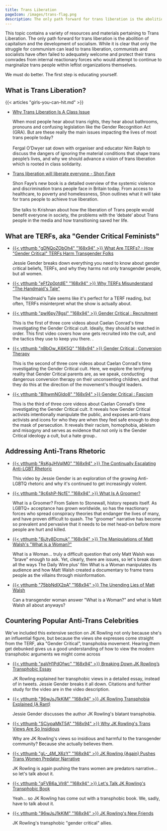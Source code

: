 ```yaml
---
title: Trans Liberation
pageIcon: /images/trans-flag.png
description: The only path forward for trans liberation is the abolition of capitalism and the development of socialism. All socialists or aspiring socialists must endeavour to understand the struggles faced by trans individuals in today's society, so that we may all fight for their liberation and right to exist.
---
```


This topic contains a variety of resources and materials pertaining to Trans Liberation. The only path forward for trans liberation is the abolition of capitalism and the development of socialism. While it is clear that only the struggle for communism can lead to trans liberation, communists and socialists have often failed to adequately welcome and protect their trans comrades from internal reactionary forces who would attempt to continue to marginalize trans people within leftist organizations themselves. 

We must do better. The first step is educating yourself.

## What is Trans Liberation?

{{< articles "girls-you-can-hit.md" >}}

<ul class="taxonomy-list">
  <li>
    <a href="https://neweconomics.org/2021/08/why-trans-liberation-is-a-class-issue">Why Trans Liberation Is A Class Issue</a>
    <!-- https://web.archive.org/web/20221027121433/https://neweconomics.org/2021/08/why-trans-liberation-is-a-class-issue -->
    <p>When most people hear about trans rights, they hear about bathrooms, pronouns and confusing legislation like the Gender Recognition Act (GRA). But are these really the main issues impacting the lives of most trans people today?<br><br>Fergal O’Dwyer sat down with organiser and educator Nim Ralph to discuss the dangers of ignoring the material conditions that shape trans people’s lives, and why we should advance a vision of trans liberation which is rooted in class solidarity.</p>
  </li>

  <li>
    <a class="channel-name" href="https://youtu.be/iRNGWgHG2kc">Trans liberation will liberate everyone - Shon Faye</a>
    <p>Shon Faye’s new book is a detailed overview of the systemic violence and discrimination trans people face in Britain today. From access to healthcare, to poverty and homelessness, Shon outlines what it will take for trans people to achieve true liberation.<br><br>She talks to Krishnan about how the liberation of Trans people would benefit everyone in society, the problems with the ‘debate’ about Trans people in the media and how transitioning saved her life. </p>
  </li>
</ul>

## What are TERFs, aka "Gender Critical Feminists"

<ul class="curated-video-list">
  <li>
    <a class="logo" href="https://youtu.be/gDNQoZObOh4">
        {{< ytthumb "gDNQoZObOh4" "168x94" >}}
    </a>
    <a class="channel-name" href="https://youtu.be/gDNQoZObOh4">What Are TERFs? - How "Gender Critical" TERFs Harm Transgender Folks</a>
    <p>Jessie Gender breaks down everything you need to know about gender critical beliefs, TERFs, and why they harms not only transgender people, but all women. </p>
  </li>

  <li>
    <a class="logo" href="https://youtu.be/eFf2p0ptdlE">
        {{< ytthumb "eFf2p0ptdlE" "168x94" >}}
    </a>
    <a class="channel-name" href="https://youtu.be/eFf2p0ptdlE">Why TERFs Misunderstand "The Handmaid's Tale"</a>
    <p>The Handmaid's Tale seems like it's perfect for a TERF reading, but often, TERFs misinterpret what the show is actually about.</p>
  </li>

  <li>
    <a class="logo" href="https://youtu.be/pwI6py78gsI">
        {{< ytthumb "pwI6py78gsI" "168x94" >}}
    </a>
    <a class="channel-name" href="https://youtu.be/pwI6py78gsI">Gender Critical : Recruitment</a>
    <p>This is the first of three core videos about Caelan Conrad's time investigating the Gender Critical cult. Ideally, they should be watched in order. This first video covers how one gets recruited into the cult, and the tactics they use to keep you there. .</p>
  </li>

  <li>
    <a class="logo" href="https://youtu.be/nBbOw_K6K5Q">
        {{< ytthumb "nBbOw_K6K5Q" "168x94" >}}
    </a>
    <a class="channel-name" href="https://youtu.be/nBbOw_K6K5Q">Gender Critical : Conversion Therapy</a>
    <p>This is the second of three core videos about Caelan Conrad's time investigating the Gender Critical cult. Here, we explore the terrifying reality that Gender Critical parents are, as we speak, conducting dangerous conversion therapy on their unconsenting children, and that they do this at the direction of the movement's thought leaders. </p>
  </li>

  <li>
    <a class="logo" href="https://youtu.be/BIhwmNGIdo8">
        {{< ytthumb "BIhwmNGIdo8" "168x94" >}}
    </a>
    <a class="channel-name" href="https://youtu.be/BIhwmNGIdo8">Gender Critical : Fascism</a>
    <p>This is the third of three core videos about Caelan Conrad's time investigating the Gender Critical cult. It reveals how Gender Critical activists intentionally manipulate the public, and exposes anti-trans activists and icons for who they are when they feel safe enough to drop the mask of persecution. It reveals their racism, homophobia, ableism and misogyny and serves as evidence that not only is the Gender Critical ideology a cult, but a hate group..</p>
  </li>
</ul>

## Addressing Anti-Trans Rhetoric

<ul class="curated-video-list">
  <li>
    <a class="logo" href="https://youtu.be/RsKgJHVqlM0">
        {{< ytthumb "RsKgJHVqlM0" "168x94" >}}
    </a>
    <a class="channel-name" href="https://youtu.be/RsKgJHVqlM0">The Continually Escalating Anti-LGBT Rhetoric</a>
    <p>This video by Jessie Gender is an exploration of the growing Anti-LGBTQ rhetoric and why it's continued to get increasingly violent.</p>
  </li>

  <li>
    <a class="logo" href="https://youtu.be/9c6shP-NcfE">
        {{< ytthumb "9c6shP-NcfE" "168x94" >}}
    </a>
    <a class="channel-name" href="https://youtu.be/9c6shP-NcfE">What Is A Groomer?</a>
    <p>What is a Groomer? From Salem to Stonewall, history repeats itself. As LGBTQ+ acceptance has grown worldwide, so has the reactionary forces who spread conspiracy theories that endanger the lives of many, and have proven difficult to quash. The "groomer" narrative has become so prevalent and pervasive that it needs to be met head-on before more people are hurt and killed.</p>
  </li>

  <li>
    <a class="logo" href="https://youtu.be/6jJty8Dcmuk">
        {{< ytthumb "6jJty8Dcmuk" "168x94" >}}
    </a>
    <a class="channel-name" href="https://youtu.be/6jJty8Dcmuk">The Manipulations of Matt Walsh's "What is a Woman?"</a>
    <p>What is a Woman... truly a difficult question that only Matt Walsh was "brave" enough to ask. Yet, clearly, there are issues, so let's break down all the ways The Daily Wire plus' film What is a Woman manipulates its audience and how Matt Walsh created a documentary to frame trans people as the villains through misinformation. </p>
  </li>

  <li>
    <a class="logo" href="https://youtu.be/75bbNdlX2pA">
        {{< ytthumb "75bbNdlX2pA" "168x94" >}}
    </a>
    <a class="channel-name" href="https://youtu.be/75bbNdlX2pA">The Unending Lies of Matt Walsh</a>
    <p>Can a transgender woman answer "What is a Woman?" and what is Matt Walsh all about anyways?</p>
  </li>
</ul>

## Countering Popular Anti-Trans Celebrities

We've included this extensive section on JK Rowling not only because she's an influential figure, but because the views she expresses come straight from the TERF, aka "Gender Critical", transphobia movement. Hearing them get debunked gives us a good understanding of how to view the modern transphobic arguments we might come across

<ul class="curated-video-list">
  <li>
    <a class="logo" href="https://youtu.be/paVH1PdOfwc">
        {{< ytthumb "paVH1PdOfwc" "168x94" >}}
    </a>
    <a class="channel-name" href="https://youtu.be/paVH1PdOfwc">Breaking Down JK Rowling’s Transphobic Essay</a>
    <p>JK Rowling explained her transphobic views in a detailed essay, instead of in tweets. Jessie Gender breaks it all down. Citations and further study for the video are in the video description.</p>
  </li>

  <li>
    <a class="logo" href="https://youtu.be/96wJsJ1kKlM">
        {{< ytthumb "96wJsJ1kKlM" "168x94" >}}
    </a>
    <a class="channel-name" href="https://youtu.be/96wJsJ1kKlM">JK Rowling Transphobia Explained (A Rant)</a>
    <p>Jessie Gender discusses the author JK Rowling's blatant transphobia.</p>
  </li>

  <li>
    <a class="logo" href="https://youtu.be/SCiypaMkT5A">
        {{< ytthumb "SCiypaMkT5A" "168x94" >}}
    </a>
    <a class="channel-name" href="https://youtu.be/SCiypaMkT5A">Why JK Rowling's Trans Views Are So Insidious</a>
    <p>Why are JK Rowling's views so insidious and harmful to the transgender community? Because she actually believes them. </p>
  </li>

  <li>
    <a class="logo" href="https://youtu.be/gL-_4M_X6zY">
        {{< ytthumb "gL-_4M_X6zY" "168x94" >}}
    </a>
    <a class="channel-name" href="https://youtu.be/gL-_4M_X6zY">JK Rowling (Again) Pushes Trans Women Predator Narrative</a>
    <p>JK Rowling is again pushing the trans women are predators narrative... so let's talk about it. </p>
  </li>

  <li>
    <a class="logo" href="https://youtu.be/qFVB6a_Vlr8">
        {{< ytthumb "qFVB6a_Vlr8" "168x94" >}}
    </a>
    <a class="channel-name" href="https://youtu.be/qFVB6a_Vlr8">Let's Talk JK Rowling's Transphobic Book</a>
    <p>Yeah... so JK Rowling has come out with a transphobic book. We, sadly, have to talk about it. </p>
  </li>

  <li>
    <a class="logo" href="https://youtu.be/Ou_xvXJJk7k">
        {{< ytthumb "96wJsJ1kKlM" "168x94" >}}
    </a>
    <a class="channel-name" href="https://youtu.be/Ou_xvXJJk7k">JK Rowling's New Friends</a>
    <p>JK Rowling's transphobic "gender critical" allies.</p>
  </li>
</ul>